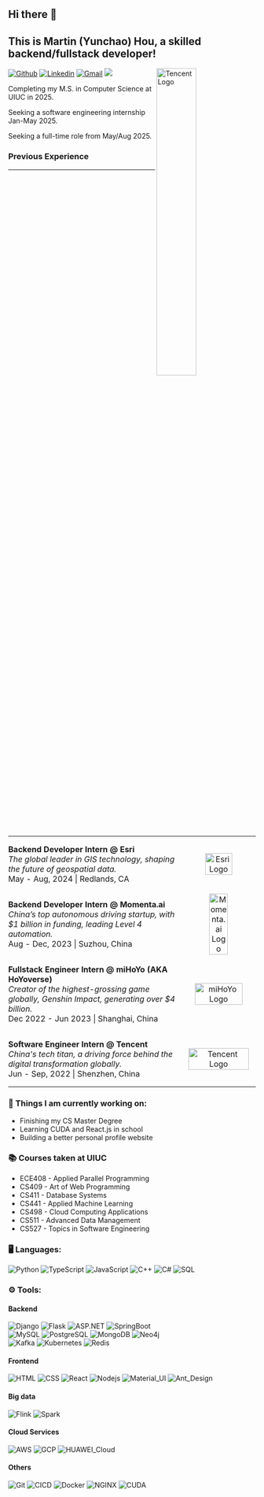 ## Hi there 👋 
## This is Martin (Yunchao) Hou, a skilled backend/fullstack developer!

[![Github](https://img.shields.io/badge/-Github-000?style=flat&logo=Github&logoColor=white)](https://github.com/MartinHou)
[![Linkedin](https://img.shields.io/badge/-LinkedIn-blue?style=flat&logo=Linkedin&logoColor=white)](https://www.linkedin.com/in/ych/)
[![Gmail](https://img.shields.io/badge/-Gmail-c14438?style=flat&logo=Gmail&logoColor=white)](mailto:martinhou2020a@gmail.com)
![](https://komarev.com/ghpvc/?username=MartinHou&color=green)
<img align="right" src="https://github.com/user-attachments/assets/3f6c76e8-2903-4a08-a009-4b7cc15dc8b8" alt="Tencent Logo" style="width: 40%">

Completing my M.S. in Computer Science at UIUC in 2025. 

Seeking a software engineering internship Jan-May 2025.

Seeking a full-time role from May/Aug 2025.

### Previous Experience

---

<table width="100%" border="0" cellspacing="0" cellpadding="0" style="border-collapse: collapse; border: none;">
<tr>
<td width="70%" style="border: none; padding: 0; margin: 0;">
    
**Backend Developer Intern @ Esri**  
*The global leader in GIS technology, shaping the future of geospatial data.*  
May - Aug, 2024 | Redlands, CA

</td>
<td width="30%" align="center" style="border: none; padding: 0; margin: 0; text-align: center; vertical-align: middle;">
    <img src="https://github.com/user-attachments/assets/7a587c4c-e6af-48b2-911a-3e6d2e445517" alt="Esri Logo" width="60%">
</td>
</tr>

<tr>
<td style="border: none; padding: 0; margin: 0;">

**Backend Developer Intern @ Momenta.ai**  
*China’s top autonomous driving startup, with $1 billion in funding, leading Level 4 automation.*  
Aug - Dec, 2023 | Suzhou, China

</td>
<td align="center" style="border: none; padding: 0; margin: 0; text-align: center; vertical-align: middle;">
    <img src="https://github.com/user-attachments/assets/ba46ba12-bcf9-486f-86be-430caf1de5f7" alt="Momenta.ai Logo" width="50%">
</td>
</tr>

<tr>
<td style="border: none; padding: 0; margin: 0;">

**Fullstack Engineer Intern @ miHoYo (AKA HoYoverse)**  
*Creator of the highest-grossing game globally, Genshin Impact, generating over $4 billion.*  
Dec 2022 - Jun 2023 | Shanghai, China

</td>
<td align="center" style="border: none; padding: 0; margin: 0; text-align: center; vertical-align: middle;">
    <img src="https://github.com/user-attachments/assets/c4cd3cd1-0cdb-469d-8f95-d8fa5f2ab136" alt="miHoYo Logo" width="80%">
</td>
</tr>

<tr>
<td style="border: none; padding: 0; margin: 0;">

**Software Engineer Intern @ Tencent**  
*China's tech titan, a driving force behind the digital transformation globally.*  
Jun - Sep, 2022 | Shenzhen, China

</td>
<td align="center" style="border: none; padding: 0; margin: 0; text-align: center; vertical-align: middle;">
    <img src="https://github.com/user-attachments/assets/7b79ed0e-74c3-4070-947d-fa5cbc6fb32d" alt="Tencent Logo" width="90%">
</td>
</tr>
</table>




### 🌱 Things I am currently working on: 
- Finishing my CS Master Degree
- Learning CUDA and React.js in school
- Building a better personal profile website

### 📚 Courses taken at UIUC
- ECE408 - Applied Parallel Programming 
- CS409 - Art of Web Programming
- CS411 - Database Systems
- CS441 - Applied Machine Learning
- CS498 - Cloud Computing Applications
- CS511 - Advanced Data Management
- CS527 - Topics in Software Engineering 

### 🖥️ Languages: 
![Python](https://img.shields.io/badge/-Python-black?style=flat-square&logo=python)
![TypeScript](https://img.shields.io/badge/-TypeScript-black?style=flat-square&logo=typescript)
![JavaScript](https://img.shields.io/badge/-JavaScript-black?style=flat-square&logo=javascript)
![C++](https://img.shields.io/badge/-C++-black?style=flat-square&logo=cplusplus)
![C#](https://img.shields.io/badge/-C_sharp-black?style=flat-square&logo=sharp)
![SQL](https://img.shields.io/badge/-SQL-black?style=flat-square&logo=mysql)

### ⚙️ Tools:
#### Backend
![Django](https://img.shields.io/badge/-Django-000000?style=flat&logo=django)
![Flask](https://img.shields.io/badge/-Flask-000000?style=flat&logo=flask)
![ASP.NET](https://img.shields.io/badge/-ASP.NET-000000?style=flat&logo=dotnet)
![SpringBoot](https://img.shields.io/badge/-SpringBoot-000000?style=flat&logo=springboot) <br />
![MySQL](https://img.shields.io/badge/-MySQL-000000?style=flat&logo=mysql)
![PostgreSQL](https://img.shields.io/badge/-PostgreSQL-000000?style=flat&logo=postgresql)
![MongoDB](https://img.shields.io/badge/-MongoDB-000000?style=flat&logo=mongodb)
![Neo4j](https://img.shields.io/badge/-Neo4j-000000?style=flat&logo=neo4j) <br />
![Kafka](https://img.shields.io/badge/-Kafka-000000?style=flat&logo=apachekafka)
![Kubernetes](https://img.shields.io/badge/-Kubernetes-000000?style=flat&logo=kubernetes)
![Redis](https://img.shields.io/badge/-Redis-000000?style=flat&logo=redis)

#### Frontend
![HTML](https://img.shields.io/badge/-HTML5-black?style=flat-square&logo=html5&logoColor=white)
![CSS](https://img.shields.io/badge/-CSS3-black?style=flat-square&logo=css3)
![React](https://img.shields.io/badge/-React-black?style=flat-square&logo=react)
![Nodejs](https://img.shields.io/badge/-Nodejs-black?style=flat-square&logo=Node.js)
![Material_UI](https://img.shields.io/badge/-Material_UI-black?style=flat-square&logo=materialdesign)
![Ant_Design](https://img.shields.io/badge/-Ant_Design-black?style=flat-square&logo=antdesign)

#### Big data
![Flink](https://img.shields.io/badge/-Flink-000000?style=flat&logo=apacheflink)
![Spark](https://img.shields.io/badge/-Spark-000000?style=flat&logo=apachespark)

#### Cloud Services
![AWS](https://img.shields.io/badge/-AWS-black?style=flat-square&logo=amazonwebservices)
![GCP](https://img.shields.io/badge/-Google_Cloud-black?style=flat-square&logo=googlecloud)
![HUAWEI_Cloud](https://img.shields.io/badge/-HUAWEI_Cloud-black?style=flat-square&logo=huawei)

#### Others
![Git](https://img.shields.io/badge/-Git-black?style=flat-square&logo=git)
![CICD](https://img.shields.io/badge/-CICD-black?style=flat-square&logo=gitlab)
![Docker](https://img.shields.io/badge/-Docker-black?style=flat-square&logo=docker)
![NGINX](https://img.shields.io/badge/-Nginx-black?style=flat-square&logo=nginx)
![CUDA](https://img.shields.io/badge/-CUDA-black?style=flat-square&logo=nvidia)
